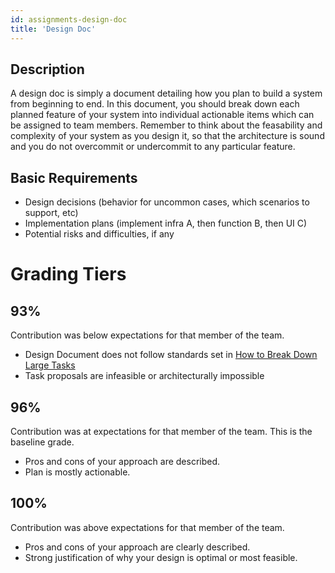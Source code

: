 ```yaml
---
id: assignments-design-doc
title: 'Design Doc'
---
```


## Description

A design doc is simply a document detailing how you plan to build a system from
beginning to end. In this document, you should break down each planned feature
of your system into individual actionable items which can be assigned to team
members. Remember to think about the feasability and complexity of your
system as you design it, so that the architecture is sound and you do not
overcommit or undercommit to any particular feature.

## Basic Requirements

- Design decisions (behavior for uncommon cases, which scenarios to support, etc)
- Implementation plans (implement infra A, then function B, then UI C)
- Potential risks and difficulties, if any

# Grading Tiers

## 93%

Contribution was below expectations for that member of the team.

- Design Document does not follow standards set in [How to Break Down Large Tasks](https://cornelldti.slab.com/posts/n5o29nxk)
- Task proposals are infeasible or architecturally impossible

## 96%

Contribution was at expectations for that member of the team. This is the baseline grade.

- Pros and cons of your approach are described.
- Plan is mostly actionable.

## 100%

Contribution was above expectations for that member of the team.

- Pros and cons of your approach are clearly described.
- Strong justification of why your design is optimal or most feasible.
